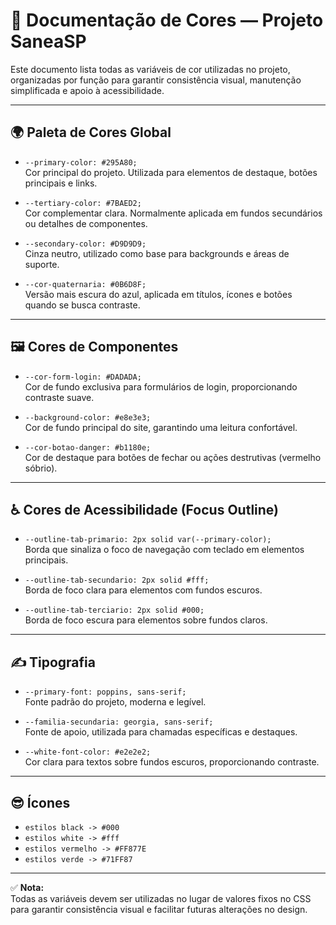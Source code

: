 
# 🎨 Documentação de Cores — Projeto SaneaSP

Este documento lista todas as variáveis de cor utilizadas no projeto, organizadas por função para garantir consistência visual, manutenção simplificada e apoio à acessibilidade.

---

## 🌍 Paleta de Cores Global

- `--primary-color: #295A80;`  
Cor principal do projeto. Utilizada para elementos de destaque, botões principais e links.

- `--tertiary-color: #7BAED2;`  
Cor complementar clara. Normalmente aplicada em fundos secundários ou detalhes de componentes.

- `--secondary-color: #D9D9D9;`  
Cinza neutro, utilizado como base para backgrounds e áreas de suporte.

- `--cor-quaternaria: #0B6D8F;`  
Versão mais escura do azul, aplicada em títulos, ícones e botões quando se busca contraste.

---

## 🖼️ Cores de Componentes

- `--cor-form-login: #DADADA;`  
Cor de fundo exclusiva para formulários de login, proporcionando contraste suave.

- `--background-color: #e8e3e3;`  
Cor de fundo principal do site, garantindo uma leitura confortável.

- `--cor-botao-danger: #b1180e;`  
Cor de destaque para botões de fechar ou ações destrutivas (vermelho sóbrio).

---

## ♿ Cores de Acessibilidade (Focus Outline)

- `--outline-tab-primario: 2px solid var(--primary-color);`  
Borda que sinaliza o foco de navegação com teclado em elementos principais.

- `--outline-tab-secundario: 2px solid #fff;`  
Borda de foco clara para elementos com fundos escuros.

- `--outline-tab-terciario: 2px solid #000;`  
Borda de foco escura para elementos sobre fundos claros.

---

## ✍️ Tipografia

- `--primary-font: poppins, sans-serif;`  
Fonte padrão do projeto, moderna e legível.

- `--familia-secundaria: georgia, sans-serif;`  
Fonte de apoio, utilizada para chamadas específicas e destaques.

- `--white-font-color: #e2e2e2;`  
Cor clara para textos sobre fundos escuros, proporcionando contraste.

---

## 😎 Ícones

- `estilos black -> #000`
- `estilos white -> #fff`
- `estilos vermelho -> #FF877E`
- `estilos verde -> #71FF87`



---

✅ **Nota:**  
Todas as variáveis devem ser utilizadas no lugar de valores fixos no CSS para garantir consistência visual e facilitar futuras alterações no design.
